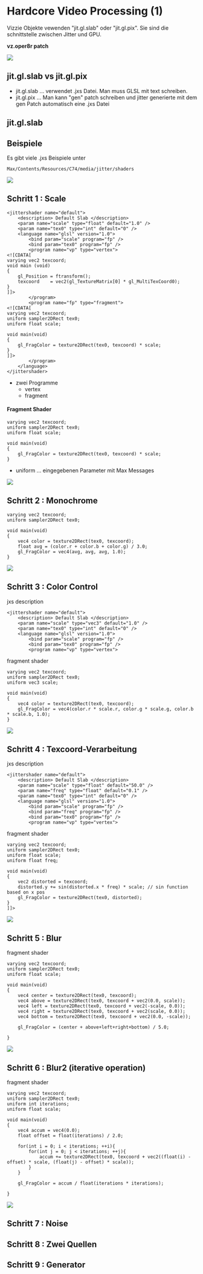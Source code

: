 # Hardcore Video Processing (1)

Vizzie Objekte vewenden "jit.gl.slab" oder "jit.gl.pix".
Sie sind die schnittstelle zwischen Jitter und GPU.

**vz.oper8r patch**

![](K9/invizzie.png)

## jit.gl.slab vs jit.gl.pix

- jit.gl.slab ... verwendet .jxs Datei. Man muss GLSL mit text schreiben.
- jit.gl.pix ... Man kann "gen" patch schreiben und jitter generierte mit dem gen Patch automatisch eine .jxs Datei

## jit.gl.slab 

## Beispiele

Es gibt viele .jxs Beispiele unter 

```
Max/Contents/Resources/C74/media/jitter/shaders
```

![](K9/examples.png)

## Schritt 1 : Scale

```
<jittershader name="default">
	<description> Default Slab </description>
	<param name="scale" type="float" default="1.0" />
	<param name="tex0" type="int" default="0" />
	<language name="glsl" version="1.0">
		<bind param="scale" program="fp" />
		<bind param="tex0" program="fp" />		
		<program name="vp" type="vertex">
<![CDATA[
varying vec2 texcoord;
void main (void)
{
    gl_Position = ftransform();
    texcoord    = vec2(gl_TextureMatrix[0] * gl_MultiTexCoord0);
}
]]>		
		</program>
		<program name="fp" type="fragment">
<![CDATA[
varying vec2 texcoord;
uniform sampler2DRect tex0;
uniform float scale;

void main(void) 
{
	gl_FragColor = texture2DRect(tex0, texcoord) * scale;
}
]]>
		</program>
	</language>
</jittershader>
```

- zwei Programme 
    - vertex
    - fragment
    
#### Fragment Shader
```
varying vec2 texcoord;
uniform sampler2DRect tex0;
uniform float scale;

void main(void) 
{
	gl_FragColor = texture2DRect(tex0, texcoord) * scale;
}
```

- uniform ... eingegebenen Parameter mit Max Messages

![](K9/slab1.png)

## Schritt 2 : Monochrome

```
varying vec2 texcoord;
uniform sampler2DRect tex0;

void main(void) 
{
	vec4 color = texture2DRect(tex0, texcoord);
	float avg = (color.r + color.b + color.g) / 3.0;
	gl_FragColor = vec4(avg, avg, avg, 1.0);
}
```
![](K9/slab2.png)

## Schritt 3 : Color Control

jxs description
```
<jittershader name="default">
	<description> Default Slab </description>
	<param name="scale" type="vec3" default="1.0" />
	<param name="tex0" type="int" default="0" />
	<language name="glsl" version="1.0">
		<bind param="scale" program="fp" />
		<bind param="tex0" program="fp" />		
		<program name="vp" type="vertex">
```

fragment shader

```
varying vec2 texcoord;
uniform sampler2DRect tex0;
uniform vec3 scale;

void main(void) 
{
	vec4 color = texture2DRect(tex0, texcoord);
	gl_FragColor = vec4(color.r * scale.r, color.g * scale.g, color.b * scale.b, 1.0);
}
```

![](K9/slab3.png)

## Schritt 4 : Texcoord-Verarbeitung

jxs description
```
<jittershader name="default">
	<description> Default Slab </description>
	<param name="scale" type="float" default="50.0" />
	<param name="freq" type="float" default="0.1" />
	<param name="tex0" type="int" default="0" />
	<language name="glsl" version="1.0">
		<bind param="scale" program="fp" />
		<bind param="freq" program="fp" />
		<bind param="tex0" program="fp" />		
		<program name="vp" type="vertex">
```
fragment shader

```
varying vec2 texcoord;
uniform sampler2DRect tex0;
uniform float scale;
uniform float freq;

void main(void) 
{
	vec2 distorted = texcoord;
	distorted.y += sin(distorted.x * freq) * scale; // sin function based on x pos
	gl_FragColor = texture2DRect(tex0, distorted);
}
]]>
```
![](K9/slab4.png)

## Schritt 5 : Blur

fragment shader

```
varying vec2 texcoord;
uniform sampler2DRect tex0;
uniform float scale;

void main(void) 
{
	vec4 center = texture2DRect(tex0, texcoord);
	vec4 above = texture2DRect(tex0, texcoord + vec2(0.0, scale));
	vec4 left = texture2DRect(tex0, texcoord + vec2(-scale, 0.0));
	vec4 right = texture2DRect(tex0, texcoord + vec2(scale, 0.0));
	vec4 bottom = texture2DRect(tex0, texcoord + vec2(0.0, -scale));
	
	gl_FragColor = (center + above+left+right+bottom) / 5.0;

}
```
![](K9/slab5.png)

## Schritt 6 : Blur2 (iterative operation)

fragment shader

```
varying vec2 texcoord;
uniform sampler2DRect tex0;
uniform int iterations;
uniform float scale;

void main(void) 
{
	vec4 accum = vec4(0.0);
	float offset = float(iterations) / 2.0;
	
	for(int i = 0; i < iterations; ++i){
		for(int j = 0; j < iterations; ++j){
			accum += texture2DRect(tex0, texcoord + vec2((float(i) - offset) * scale, (float(j) - offset) * scale));
		}
	}

	gl_FragColor = accum / float(iterations * iterations);

}
```

![](K9/slab6.png)

## Schritt 7 : Noise




## Schritt 8 : Zwei Quellen




## Schritt 9 : Generator

